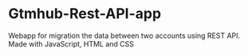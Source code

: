 # Gtmhub-Rest-API-app
Webapp for migration the data between two accounts using REST API. Made with JavaScript, HTML and CSS
